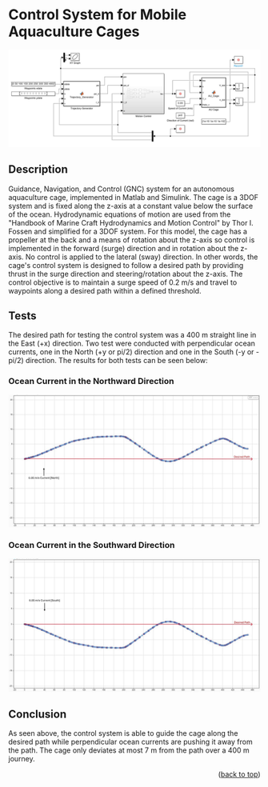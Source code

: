 # Control System for Mobile Aquaculture Cages 
<a name="readme-top"></a>

![alt text](Images/AutonomousCageGNC_thesis_ss.JPG)

## Description

Guidance, Navigation, and Control (GNC) system for an autonomous aquaculture cage, implemented in Matlab and Simulink. The cage is a 3DOF system and is fixed along the z-axis at a constant value below the surface of the ocean. Hydrodynamic equations of motion are used from the "Handbook of Marine Craft Hydrodynamics and Motion Control" by Thor I. Fossen and simplified for a 3DOF system. For this model, the cage has a propeller at the back and a means of rotation about the z-axis so control is implemented in the forward (surge) direction and in rotation about the z-axis. No control is applied to the lateral (sway) direction. In other words, the cage's control system is designed to follow a desired path by providing thrust in the surge direction and steering/rotation about the z-axis. The control objective is to maintain a surge speed of 0.2 m/s and travel to waypoints along a desired path within a defined threshold.

## Tests

The desired path for testing the control system was a 400 m straight line in the East (+x) direction. Two test were conducted with perpendicular ocean currents, one in the North (+y or pi/2) direction and one in the South (-y or -pi/2) direction. The results for both tests can be seen below:

### Ocean Current in the Northward Direction

![alt text](Images/EastTravel_NorthwardCurrent.JPG)

### Ocean Current in the Southward Direction

![alt text](Images/EastTravel_SouthhwardCurrent.JPG)

## Conclusion

As seen above, the control system is able to guide the cage along the desired path while perpendicular ocean currents are pushing it away from the path. The cage only deviates at most 7 m from the path over a 400 m journey.

<p align="right">(<a href="#readme-top">back to top</a>)</p>
